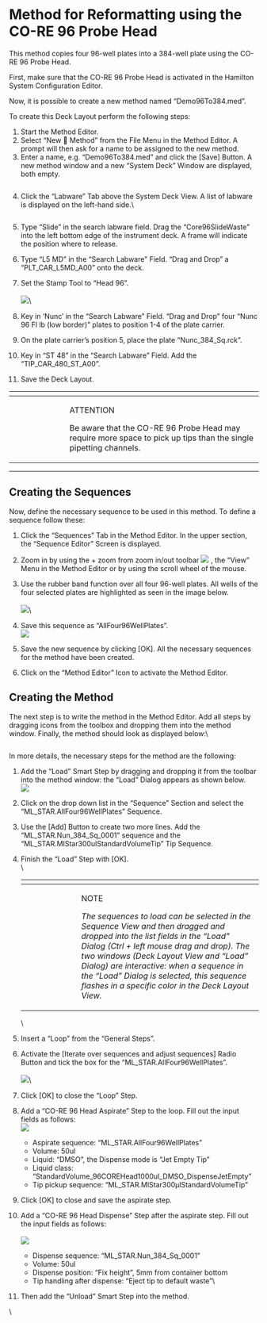 # Method for Reformatting using the CO-RE 96 Probe Head

This method copies four 96-well plates into a 384-well plate using the CO-RE 96 Probe Head.

First, make sure that the CO-RE 96 Probe Head is activated in the Hamilton System Configuration Editor.

Now, it is possible to create a new method named “Demo96To384.med”.

To create this Deck Layout perform the following steps:

1. Start the Method Editor.
2. Select “New  Method” from the File Menu in the Method Editor. A prompt will then ask for a name to be assigned to the new method.
3. Enter a name, e.g. “Demo96To384.med” and click the \[Save] Button. A new method window and a new “System Deck” Window are displayed, both empty.

<figure><img src="../.gitbook/assets/image (89) (1).png" alt=""><figcaption></figcaption></figure>

4.  Click the “Labware” Tab above the System Deck View. A list of labware is displayed on the left-hand side.\


    <figure><img src="../.gitbook/assets/image (90) (1).png" alt=""><figcaption></figcaption></figure>
5. Type “Slide” in the search labware field. Drag the “Core96SlideWaste” into the left bottom edge of the instrument deck. A frame will indicate the position where to release.
6. Type “L5 MD” in the “Search Labware” Field. “Drag and Drop” a “PLT\_CAR\_L5MD\_A00” onto the deck.
7. Set the Stamp Tool to “Head 96”.\
   \
   ![](<../.gitbook/assets/image (91) (1).png>)\

8. Key in ‘Nunc’ in the “Search Labware” Field. “Drag and Drop” four “Nunc 96 Fl lb (low border)” plates to position 1-4 of the plate carrier.
9. On the plate carrier’s position 5, place the plate “Nunc\_384\_Sq.rck”.
10. Key in “ST 48” in the “Search Labware” Field. Add the “TIP\_CAR\_480\_ST\_A00”.
11. Save the Deck Layout.

<table data-header-hidden><thead><tr><th width="98"></th><th></th></tr></thead><tbody><tr><td><img src="../.gitbook/assets/image (9) (1) (1) (1) (1) (1) (1) (1) (1) (1) (1) (1) (1) (1) (1) (1) (1).png" alt="" data-size="original"></td><td><p>ATTENTION</p><p>Be aware that the CO-RE 96 Probe Head may require more space to pick up tips than the single pipetting channels.</p></td></tr></tbody></table>



***

## Creating the Sequences

Now, define the necessary sequence to be used in this method. To define a sequence follow these:

1. Click the “Sequences” Tab in the Method Editor. In the upper section, the “Sequence Editor” Screen is displayed.
2. Zoom in by using the + zoom from zoom in/out toolbar ![](<../.gitbook/assets/image (93) (1).png>) , the “View” Menu in the Method Editor or by using the scroll wheel of the mouse.
3. Use the rubber band function over all four 96-well plates. All wells of the four selected plates are highlighted as seen in the image below.\
   \
   ![](<../.gitbook/assets/image (92) (1).png>)\

4. Save this sequence as “AllFour96WellPlates”.\
   ![](<../.gitbook/assets/image (94) (1).png>)
5. Save the new sequence by clicking \[OK]. All the necessary sequences for the method have been created.
6. Click on the “Method Editor” Icon to activate the Method Editor.

## Creating the Method

The next step is to write the method in the Method Editor. Add all steps by dragging icons from the toolbox and dropping them into the method window. Finally, the method should look as displayed below:\


<figure><img src="../.gitbook/assets/image (95) (1).png" alt=""><figcaption></figcaption></figure>

In more details, the necessary steps for the method are the following:

1. Add the “Load” Smart Step by dragging and dropping it from the toolbar into the method window: the “Load” Dialog appears as shown below.\
   ![](<../.gitbook/assets/image (96) (1).png>)
2. Click on the drop down list in the “Sequence” Section and select the “ML\_STAR.AllFour96WellPlates” Sequence.
3. Use the \[Add] Button to create two more lines. Add the “ML\_STAR.Nun\_384\_Sq\_0001” sequence and the “ML\_STAR.MlStar300ulStandardVolumeTip” Tip Sequence.
4.  Finish the “Load” Step with \[OK].\
    \


    <table data-header-hidden><thead><tr><th width="98"></th><th></th></tr></thead><tbody><tr><td><img src="../.gitbook/assets/image (10) (1) (1) (1) (1) (1) (1) (1) (1) (1) (1) (1) (1) (1) (1) (1).png" alt="" data-size="original"></td><td><p>NOTE</p><p><em>The sequences to load can be selected in the Sequence View and then dragged and dropped into the list fields in the “Load” Dialog (Ctrl + left mouse drag and drop). The two windows (Deck Layout View and “Load” Dialog) are interactive: when a sequence in the “Load” Dialog is selected, this sequence flashes in a specific color in the Deck Layout View.</em></p></td></tr></tbody></table>

    \

5. Insert a “Loop” from the “General Steps”.
6. Activate the \[Iterate over sequences and adjust sequences] Radio Button and tick the box for the “ML\_STAR.AllFour96WellPlates”.\
   \
   ![](<../.gitbook/assets/image (97) (1).png>)\

7. Click \[OK] to close the “Loop” Step.
8. Add a “CO-RE 96 Head Aspirate” Step to the loop. Fill out the input fields as follows:\
   ![](<../.gitbook/assets/image (99) (1).png>)
   * Aspirate sequence: “ML\_STAR.AllFour96WellPlates”
   * Volume: 50ul
   * Liquid: “DMSO”, the Dispense mode is “Jet Empty Tip”
   * Liquid class: “StandardVolume\_96COREHead1000ul\_DMSO\_DispenseJetEmpty”
   * Tip pickup sequence: “ML\_STAR.MlStar300µlStandardVolumeTip”
9. Click \[OK] to close and save the aspirate step.
10. Add a “CO-RE 96 Head Dispense” Step after the aspirate step. Fill out the input fields as follows:\
    \
    ![](<../.gitbook/assets/image (101) (1).png>)
    * Dispense sequence: “ML\_STAR.Nun\_384\_Sq\_0001”
    * Volume: 50ul
    * Dispense position: “Fix height”, 5mm from container bottom
    * Tip handling after dispense: “Eject tip to default waste”\

11. Then add the “Unload” Smart Step into the method.

\
